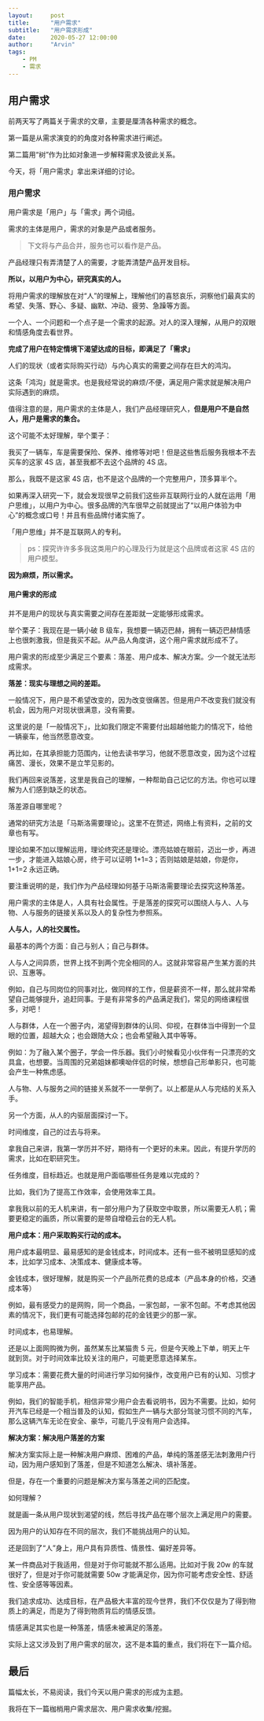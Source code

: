 ```yaml
---
layout:     post
title:      "用户需求"
subtitle:   "用户需求形成"
date:       2020-05-27 12:00:00
author:     "Arvin"
tags:
    - PM
    - 需求
---
```



## 用户需求

前两天写了两篇关于需求的文章，主要是厘清各种需求的概念。

第一篇是从需求演变的的角度对各种需求进行阐述。

第二篇用“树”作为比如对象进一步解释需求及彼此关系。

今天，将「用户需求」拿出来详细的讨论。

### 用户需求

用户需求是「用户」与「需求」两个词组。

需求的主体是用户，需求的对象是产品或者服务。
>下文将与产品合并，服务也可以看作是产品。

产品经理只有弄清楚了人的需要，才能弄清楚产品开发目标。

**所以，以用户为中心，研究真实的人。**

将用户需求的理解放在对“人”的理解上，理解他们的喜怒哀乐，洞察他们最真实的希望、失落、野心、多疑、幽默、冲动、疲劳、急躁等方面。

一个人、一个问题和一个点子是一个需求的起源。对人的深入理解，从用户的双眼和情感角度去看世界。

**完成了用户在特定情境下渴望达成的目标，即满足了「需求」**

人们的现状（或者实际购买行动）与内心真实的需要之间存在巨大的鸿沟。

这条「鸿沟」就是需求。也是我经常说的麻烦/不便，满足用户需求就是解决用户实际遇到的麻烦。

值得注意的是，用户需求的主体是人，我们产品经理研究人，**但是用户不是自然人，用户是需求的集合。**

这个可能不太好理解，举个栗子：

我买了一辆车，车是需要保险、保养、维修等对吧！但是这些售后服务我根本不去买车的这家 4S 店，甚至我都不去这个品牌的 4S 店。

那么，我既不是这家 4S 店，也不是这个品牌的一个完整用户，顶多算半个。

如果再深入研究一下，就会发现很早之前我们这些非互联网行业的人就在运用「用户思维」，以用户为中心。很多品牌的汽车很早之前就提出了“以用户体验为中心”的概念或口号！并且有些品牌付诸实施了。

「用户思维」并不是互联网人的专利。

>ps：探究许许多多我这类用户的心理及行为就是这个品牌或者这家 4S 店的用户模型。

**因为麻烦，所以需求。**

#### 用户需求的形成

并不是用户的现状与真实需要之间存在差距就一定能够形成需求。

举个栗子：我现在是一辆小破 B 级车，我想要一辆迈巴赫，拥有一辆迈巴赫情感上也很刺激我，但是我买不起。从产品人角度讲，这个用户需求就形成不了。

用户需求的形成至少满足三个要素：落差、用户成本、解决方案。少一个就无法形成需求。

**落差：现实与理想之间的差距。**

一般情况下，用户是不希望改变的，因为改变很痛苦。但是用户不改变我们就没有机会，因为用户对现状很满意，没有需要。

这里说的是「一般情况下」，比如我们限定不需要付出超越他能力的情况下，给他一辆豪车，他当然愿意改变。

再比如，在其承担能力范围内，让他去读书学习，他就不愿意改变，因为这个过程痛苦、漫长，效果不是立竿见影的。

我们再回来说落差，这里是我自己的理解，一种帮助自己记忆的方法。你也可以理解为人们感到缺乏的状态。

落差源自哪里呢？

通常的研究方法是「马斯洛需要理论」。这里不在赘述，网络上有资料，之前的文章也有写。

理论如果不加以理解运用，理论终究还是理论。漂亮姑娘在眼前，迈出一步，再进一步，才能进入姑娘心房，终于可以证明 1+1=3；否则姑娘是姑娘，你是你，1+1=2 永远正确。

要注重说明的是，我们作为产品经理如何基于马斯洛需要理论去探究这种落差。

用户需求的主体是人，人具有社会属性。于是落差的探究可以围绕人与人、人与物、人与服务的链接关系以及人的复杂性为参照系。

**人与人，人的社交属性。**

最基本的两个方面：自己与别人；自己与群体。

人与人之间异质，世界上找不到两个完全相同的人。这就非常容易产生某方面的共识、互惠等。

例如，自己与同岗位的同事对比，做同样的工作，但是薪资不一样，那么就非常希望自己能够提升，追赶同事。于是有非常多的产品满足我们，常见的网络课程很多，对吧！

人与群体，人在一个圈子内，渴望得到群体的认同、仰视，在群体当中得到一个显眼的位置，超越大众；也会跟随大众；也会希望融入其中等等。

例如：为了融入某个圈子，学会一件乐器。我们小时候看见小伙伴有一只漂亮的文具盒，也想要。当周围的兄弟姐妹都噢呦伴侣的时候，想想自己形单影只，也可能会产生一种焦虑感。

人与物、人与服务之间的链接关系就不一一举例了。以上都是从人与完结的关系入手。

另一个方面，从人的内驱层面探讨一下。

时间维度，自己的过去与将来。

拿我自己来讲，我第一学历并不好，期待有一个更好的未来。因此，有提升学历的需求，比如在职研究生。

任务维度，目标趋近。也就是用户面临哪些任务是难以完成的？

比如，我们为了提高工作效率，会使用效率工具。

拿我我以前的无人机来讲，有一部分用户为了获取空中取景，所以需要无人机；需要更稳定的画质，所以需要的是带自增稳云台的无人机。

**用户成本：用户采取购买行动的成本。**

用户成本最明显、最易感知的是金钱成本，时间成本。还有一些不被明显感知的成本，比如学习成本、决策成本、健康成本等。

金钱成本，很好理解，就是购买一个产品所花费的总成本（产品本身的价格，交通成本等）

例如，最有感受力的是网购，同一个商品，一家包邮，一家不包邮。不考虑其他因素的情况下，我们更有可能选择包邮的花的金钱更少的那一家。

时间成本，也易理解。

还是以上面网购微为例，虽然某东比某猫贵 5 元，但是今天晚上下单，明天上午就到货。对于时间效率比较关注的用户，可能更愿意选择某东。

学习成本：需要花费大量的时间进行学习如何操作，改变用户已有的认知、习惯才能享用产品。

例如，我们的智能手机，相信非常少用户会去看说明书，因为不需要。比如，如何开汽车已经是一个相当普及的认知，假如生产一辆与大部分驾驶习惯不同的汽车，那么这辆汽车无论在安全、豪华，可能几乎没有用户会选择。

**解决方案：解决用户落差的方案**

解决方案实际上是一种解决用户麻烦、困难的产品，单纯的落差感无法刺激用户行动，因为用户感知到了落差，但是不知道怎么解决、填补落差。

但是，存在一个重要的问题是解决方案与落差之间的匹配度。

如何理解？

就是画一条从用户现状到渴望的线，然后寻找产品在哪个层次上满足用户的需要。

因为用户的认知存在不同的层次，我们不能挑战用户的认知。

还是回到了“人”身上，用户具有异质性、情景性、偏好差异等。

某一件商品对于我适用，但是对于你可能就不那么适用。比如对于我 20w 的车就很好了，但是对于你可能就需要 50w 才能满足你，因为你可能考虑安全性、舒适性、安全感等等因素。

我们追求成功、达成目标，在产品极大丰富的现今世界，我们不仅仅是为了得到物质上的满足，而是为了得到物质背后的情感反馈。

情感满足其实也是一种落差，情感未被满足的落差。

实际上这又涉及到了用户需求的层次，这不是本篇的重点，我们将在下一篇介绍。

## 最后

篇幅太长，不易阅读，我们今天以用户需求的形成为主题。

我将在下一篇枷梢用户需求层次、用户需求收集/挖掘。